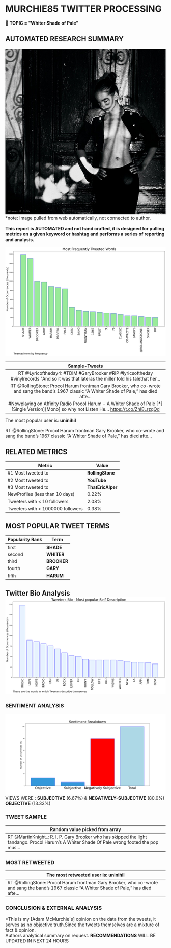 # MURCHIE85 TWITTER PROCESSING 
&#x1F34E; **TOPIC = "Whiter Shade of Pale"**

## AUTOMATED RESEARCH SUMMARY

![image](assets/2022-02-22hashtagImage.png)*note: Image pulled from web automatically, not connected to author.
<br></br>
<b> This report is AUTOMATED and not hand crafted, it is designed for pulling metrics on a given keyword or hashtag and performs a series of reporting and analysis.</b>



![image](assets/2022-02-22TWEETS.png)



|                **Sample-Tweets**        |
| :-------------: |
| RT @Lyricoftheday4: #TDIM #GaryBrooker #RIP #lyricsoftheday #vinylrecords "And so it was that lateras the miller told his talethat her… |
| RT @RollingStone: Procol Harum frontman Gary Brooker, who co-wrote and sang the band’s 1967 classic “A Whiter Shade of Pale,” has died afte… |
| #Nowplaying  on Affinity Radio Procol Harum - A Whiter Shade of Pale [*][Single Version][Mono] so why not Listen He… https://t.co/ZhIELrzqQd |

The most popular user is: **uninihil**
<div class="alert alert-block alert-danger"> RT @RollingStone: Procol Harum frontman Gary Brooker, who co-wrote and sang the band’s 1967 classic “A Whiter Shade of Pale,” has died afte…</div>

## RELATED METRICS<br>
| Metric | Value |
| ------------- | ------------- |
| #1 Most tweeted to  | **RollingStone** |
| #2 Most tweeted to  | **YouTube** |
| #3 Most tweeted to  | **ThatEricAlper** |
| NewProfiles (less than 10 days) | 0.22%  |
| Tweeters with < 10 followers  | 2.08%|
| Tweeters with > 1000000 followers  | 0.38%  |



## MOST POPULAR TWEET TERMS 


| Popularity Rank  | Term |
| ------------- | ------------- |
| first  | **SHADE**  |
| second  | **WHITER**  |
| third  | **BROOKER** |
| fourth  | **GARY**  |
| fifth  | **HARUM**  |


## Twitter Bio Analysis![image](assets/2022-02-22BIO.png)
### SENTIMENT ANALYSIS
![image](assets/2022-02-22sentiment.png)
VIEWS WERE : **SUBJECTIVE**  (6.67%) & **NEGATIVELY-SUBJECTIVE** (80.0%) **OBJECTIVE** (13.33%)

### TWEET SAMPLE 
| Random value picked from array |
| ------------- |
|RT @MartinKnight_: R. I. P. Gary Brooker who has skipped the light fandango. Procol Harum’s A Whiter Shade Of Pale wrong footed the pop mus… |

### MOST RETWEETED 

| The most retweeted user is: **uninihil**  |
| ------------- |
| RT @RollingStone: Procol Harum frontman Gary Brooker, who co-wrote and sang the band’s 1967 classic “A Whiter Shade of Pale,” has died afte… |

### CONCLUSION & EXTERNAL ANALYSIS

*This is my [Adam McMurchie`s] opinion on the data from the tweets, it serves as no objective truth.Since the tweets themselves are a mixture of fact & opinion.<br>
Authors analytical summary on request.
**RECOMMENDATIONS** WILL BE UPDATED IN NEXT  24 HOURS <br>